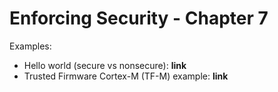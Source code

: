 # Enforcing Security - Chapter 7
Examples:
- Hello world (secure vs nonsecure): __link__
- Trusted Firmware Cortex-M (TF-M) example: __link__

